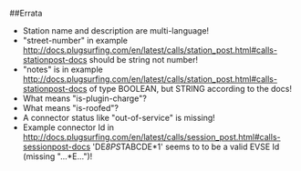 
##Errata
  - Station name and description are multi-language!
  - "street-number" in example http://docs.plugsurfing.com/en/latest/calls/station_post.html#calls-stationpost-docs should be string not number!
  - "notes" is in example http://docs.plugsurfing.com/en/latest/calls/station_post.html#calls-stationpost-docs of type BOOLEAN, but STRING according to the docs!
  - What means "is-plugin-charge"?
  - What means "is-roofed"?
  - A connector status like "out-of-service" is missing!
  - Example connector Id in http://docs.plugsurfing.com/en/latest/calls/session_post.html#calls-sessionpost-docs 'DE*8PS*TABCDE*1' seems to to be a valid EVSE Id (missing "...*E...")!

